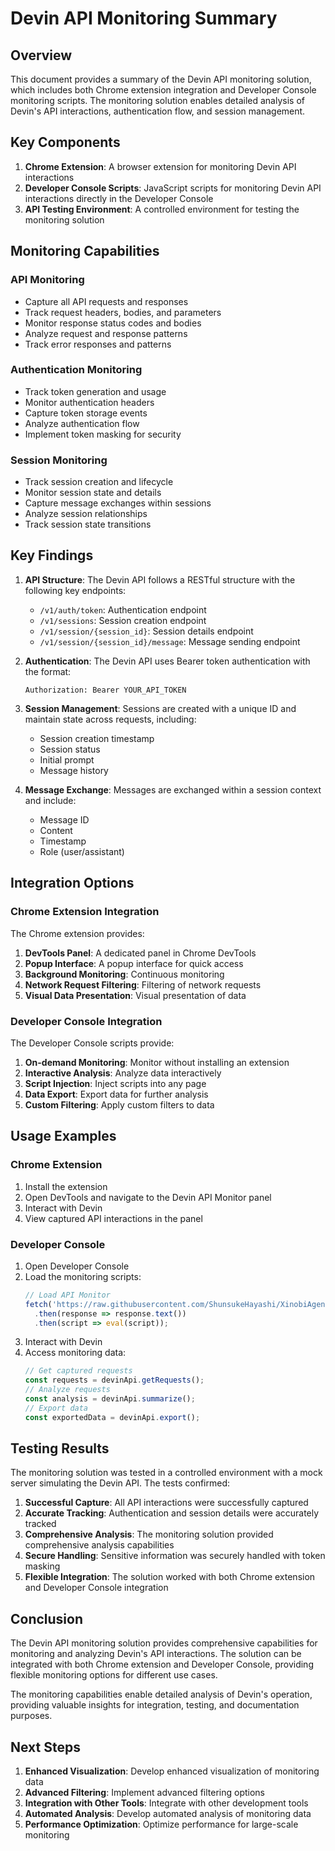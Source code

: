 # Devin API Monitoring Summary

## Overview

This document provides a summary of the Devin API monitoring solution, which includes both Chrome extension integration and Developer Console monitoring scripts. The monitoring solution enables detailed analysis of Devin's API interactions, authentication flow, and session management.

## Key Components

1. **Chrome Extension**: A browser extension for monitoring Devin API interactions
2. **Developer Console Scripts**: JavaScript scripts for monitoring Devin API interactions directly in the Developer Console
3. **API Testing Environment**: A controlled environment for testing the monitoring solution

## Monitoring Capabilities

### API Monitoring

- Capture all API requests and responses
- Track request headers, bodies, and parameters
- Monitor response status codes and bodies
- Analyze request and response patterns
- Track error responses and patterns

### Authentication Monitoring

- Track token generation and usage
- Monitor authentication headers
- Capture token storage events
- Analyze authentication flow
- Implement token masking for security

### Session Monitoring

- Track session creation and lifecycle
- Monitor session state and details
- Capture message exchanges within sessions
- Analyze session relationships
- Track session state transitions

## Key Findings

1. **API Structure**: The Devin API follows a RESTful structure with the following key endpoints:
   - `/v1/auth/token`: Authentication endpoint
   - `/v1/sessions`: Session creation endpoint
   - `/v1/session/{session_id}`: Session details endpoint
   - `/v1/session/{session_id}/message`: Message sending endpoint

2. **Authentication**: The Devin API uses Bearer token authentication with the format:
   ```
   Authorization: Bearer YOUR_API_TOKEN
   ```

3. **Session Management**: Sessions are created with a unique ID and maintain state across requests, including:
   - Session creation timestamp
   - Session status
   - Initial prompt
   - Message history

4. **Message Exchange**: Messages are exchanged within a session context and include:
   - Message ID
   - Content
   - Timestamp
   - Role (user/assistant)

## Integration Options

### Chrome Extension Integration

The Chrome extension provides:

1. **DevTools Panel**: A dedicated panel in Chrome DevTools
2. **Popup Interface**: A popup interface for quick access
3. **Background Monitoring**: Continuous monitoring
4. **Network Request Filtering**: Filtering of network requests
5. **Visual Data Presentation**: Visual presentation of data

### Developer Console Integration

The Developer Console scripts provide:

1. **On-demand Monitoring**: Monitor without installing an extension
2. **Interactive Analysis**: Analyze data interactively
3. **Script Injection**: Inject scripts into any page
4. **Data Export**: Export data for further analysis
5. **Custom Filtering**: Apply custom filters to data

## Usage Examples

### Chrome Extension

1. Install the extension
2. Open DevTools and navigate to the Devin API Monitor panel
3. Interact with Devin
4. View captured API interactions in the panel

### Developer Console

1. Open Developer Console
2. Load the monitoring scripts:
   ```javascript
   // Load API Monitor
   fetch('https://raw.githubusercontent.com/ShunsukeHayashi/XinobiAgent_Devin/master/developer_console_monitoring/console_scripts/api_monitor.js')
     .then(response => response.text())
     .then(script => eval(script));
   ```
3. Interact with Devin
4. Access monitoring data:
   ```javascript
   // Get captured requests
   const requests = devinApi.getRequests();
   // Analyze requests
   const analysis = devinApi.summarize();
   // Export data
   const exportedData = devinApi.export();
   ```

## Testing Results

The monitoring solution was tested in a controlled environment with a mock server simulating the Devin API. The tests confirmed:

1. **Successful Capture**: All API interactions were successfully captured
2. **Accurate Tracking**: Authentication and session details were accurately tracked
3. **Comprehensive Analysis**: The monitoring solution provided comprehensive analysis capabilities
4. **Secure Handling**: Sensitive information was securely handled with token masking
5. **Flexible Integration**: The solution worked with both Chrome extension and Developer Console integration

## Conclusion

The Devin API monitoring solution provides comprehensive capabilities for monitoring and analyzing Devin's API interactions. The solution can be integrated with both Chrome extension and Developer Console, providing flexible monitoring options for different use cases.

The monitoring capabilities enable detailed analysis of Devin's operation, providing valuable insights for integration, testing, and documentation purposes.

## Next Steps

1. **Enhanced Visualization**: Develop enhanced visualization of monitoring data
2. **Advanced Filtering**: Implement advanced filtering options
3. **Integration with Other Tools**: Integrate with other development tools
4. **Automated Analysis**: Develop automated analysis of monitoring data
5. **Performance Optimization**: Optimize performance for large-scale monitoring
